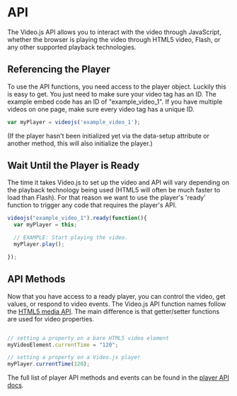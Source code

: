 API
===

The Video.js API allows you to interact with the video through JavaScript, whether the browser is playing the video through HTML5 video, Flash, or any other supported playback technologies.

Referencing the Player
----------------------
To use the API functions, you need access to the player object. Luckily this is easy to get. You just need to make sure your video tag has an ID. The example embed code has an ID of "example\_video_1". If you have multiple videos on one page, make sure every video tag has a unique ID.

```js
var myPlayer = videojs('example_video_1');
```

(If the player hasn't been initialized yet via the data-setup attribute or another method, this will also initialize the player.)

Wait Until the Player is Ready
------------------------------
The time it takes Video.js to set up the video and API will vary depending on the playback technology being used (HTML5 will often be much faster to load than Flash). For that reason we want to use the player's 'ready' function to trigger any code that requires the player's API.

```javascript
videojs("example_video_1").ready(function(){
  var myPlayer = this;

  // EXAMPLE: Start playing the video.
  myPlayer.play();

});
```

API Methods
-----------
Now that you have access to a ready player, you can control the video, get values, or respond to video events. The Video.js API function names follow the [HTML5 media API](http://www.whatwg.org/specs/web-apps/current-work/multipage/the-video-element.html). The main difference is that getter/setter functions are used for video properties.

```js

// setting a property on a bare HTML5 video element
myVideoElement.currentTime = "120";

// setting a property on a Video.js player
myPlayer.currentTime(120);

```

The full list of player API methods and events can be found in the [player API docs](../api/player.md).
